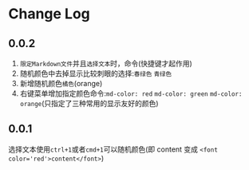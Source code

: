 # Change Log

## 0.0.2

1. `限定Markdown文件`并且`选择文本`时，命令(快捷键才起作用)
2. 随机颜色中去掉显示比较刺眼的选择:`春绿色` `青绿色`
3. 新增随机颜色`橘色`(orange)
4. 右键菜单增加指定颜色命令:`md-color: red` `md-color: green` `md-color: orange`(只指定了三种常用的显示友好的颜色)

## 0.0.1

选择文本使用`ctrl+1`或者`cmd+1`可以随机颜色(即 content 变成 `<font color='red'>content</font>`)